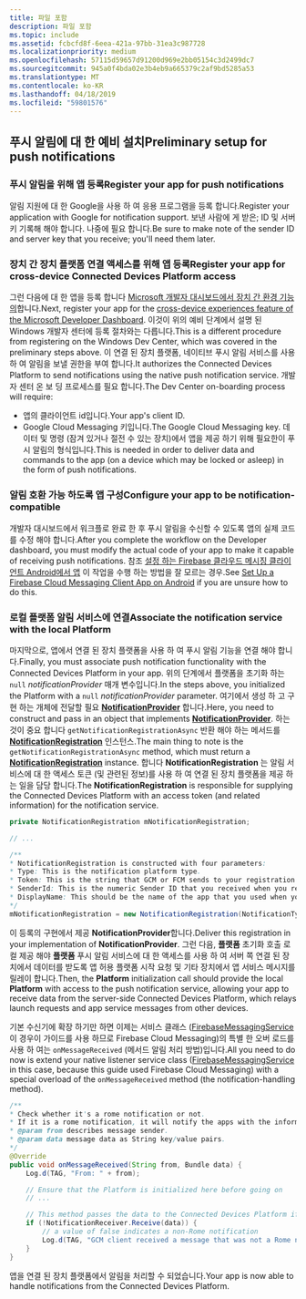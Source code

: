 ```yaml
---
title: 파일 포함
description: 파일 포함
ms.topic: include
ms.assetid: fcbcfd8f-6eea-421a-97bb-31ea3c987728
ms.localizationpriority: medium
ms.openlocfilehash: 57115d59657d91200d969e2bb05154c3d2499dc7
ms.sourcegitcommit: 945a0f4bda02e3b4eb9a665379c2af9bd5285a53
ms.translationtype: MT
ms.contentlocale: ko-KR
ms.lasthandoff: 04/18/2019
ms.locfileid: "59801576"
---
```

## <a name="preliminary-setup-for-push-notifications"></a><span data-ttu-id="20f79-103">푸시 알림에 대 한 예비 설치</span><span class="sxs-lookup"><span data-stu-id="20f79-103">Preliminary setup for push notifications</span></span>

### <a name="register-your-app-for-push-notifications"></a><span data-ttu-id="20f79-104">푸시 알림을 위해 앱 등록</span><span class="sxs-lookup"><span data-stu-id="20f79-104">Register your app for push notifications</span></span>

<span data-ttu-id="20f79-105">알림 지원에 대 한 Google을 사용 하 여 응용 프로그램을 등록 합니다.</span><span class="sxs-lookup"><span data-stu-id="20f79-105">Register your application with Google for notification support.</span></span> <span data-ttu-id="20f79-106">보낸 사람에 게 받은; ID 및 서버 키 기록해 해야 합니다. 나중에 필요 합니다.</span><span class="sxs-lookup"><span data-stu-id="20f79-106">Be sure to make note of the sender ID and server key that you receive; you'll need them later.</span></span> 

### <a name="register-your-app-for-cross-device-connected-devices-platform-access"></a><span data-ttu-id="20f79-107">장치 간 장치 플랫폼 연결 액세스를 위해 앱 등록</span><span class="sxs-lookup"><span data-stu-id="20f79-107">Register your app for cross-device Connected Devices Platform access</span></span>

<span data-ttu-id="20f79-108">그런 다음에 대 한 앱을 등록 합니다 [Microsoft 개발자 대시보드에서 장치 간 환경 기능의](https://developer.microsoft.com/dashboard/crossplatform/web)합니다.</span><span class="sxs-lookup"><span data-stu-id="20f79-108">Next, register your app for the [cross-device experiences feature of the Microsoft Developer Dashboard](https://developer.microsoft.com/dashboard/crossplatform/web).</span></span> <span data-ttu-id="20f79-109">이것이 위의 예비 단계에서 설명 된 Windows 개발자 센터에 등록 절차와는 다릅니다.</span><span class="sxs-lookup"><span data-stu-id="20f79-109">This is a different procedure from registering on the Windows Dev Center, which was covered in the preliminary steps above.</span></span> <span data-ttu-id="20f79-110">이 연결 된 장치 플랫폼, 네이티브 푸시 알림 서비스를 사용 하 여 알림을 보낼 권한을 부여 합니다.</span><span class="sxs-lookup"><span data-stu-id="20f79-110">It authorizes the Connected Devices Platform to send notifications using the native push notification service.</span></span> <span data-ttu-id="20f79-111">개발자 센터 온 보 딩 프로세스를 필요 합니다.</span><span class="sxs-lookup"><span data-stu-id="20f79-111">The Dev Center on-boarding process will require:</span></span>
* <span data-ttu-id="20f79-112">앱의 클라이언트 id입니다.</span><span class="sxs-lookup"><span data-stu-id="20f79-112">Your app's client ID.</span></span>
* <span data-ttu-id="20f79-113">Google Cloud Messaging 키입니다.</span><span class="sxs-lookup"><span data-stu-id="20f79-113">The Google Cloud Messaging key.</span></span> <span data-ttu-id="20f79-114">데이터 및 명령 (잠겨 있거나 절전 수 있는 장치)에서 앱을 제공 하기 위해 필요한이 푸시 알림의 형식입니다.</span><span class="sxs-lookup"><span data-stu-id="20f79-114">This is needed in order to deliver data and commands to the app (on a device which may be locked or asleep) in the form of push notifications.</span></span> 

### <a name="configure-your-app-to-be-notification-compatible"></a><span data-ttu-id="20f79-115">알림 호환 가능 하도록 앱 구성</span><span class="sxs-lookup"><span data-stu-id="20f79-115">Configure your app to be notification-compatible</span></span>

<span data-ttu-id="20f79-116">개발자 대시보드에서 워크플로 완료 한 후 푸시 알림을 수신할 수 있도록 앱의 실제 코드를 수정 해야 합니다.</span><span class="sxs-lookup"><span data-stu-id="20f79-116">After you complete the workflow on the Developer dashboard, you must modify the actual code of your app to make it capable of receiving push notifications.</span></span> <span data-ttu-id="20f79-117">참조 [설정 하는 Firebase 클라우드 메시징 클라이언트 Android에서 앱](https://firebase.google.com/docs/cloud-messaging/android/client) 이 작업을 수행 하는 방법을 잘 모르는 경우.</span><span class="sxs-lookup"><span data-stu-id="20f79-117">See [Set Up a Firebase Cloud Messaging Client App on Android](https://firebase.google.com/docs/cloud-messaging/android/client) if you are unsure how to do this.</span></span>

### <a name="associate-the-notification-service-with-the-local-platform"></a><span data-ttu-id="20f79-118">로컬 플랫폼 알림 서비스에 연결</span><span class="sxs-lookup"><span data-stu-id="20f79-118">Associate the notification service with the local Platform</span></span>

<span data-ttu-id="20f79-119">마지막으로, 앱에서 연결 된 장치 플랫폼을 사용 하 여 푸시 알림 기능을 연결 해야 합니다.</span><span class="sxs-lookup"><span data-stu-id="20f79-119">Finally, you must associate push notification functionality with the Connected Devices Platform in your app.</span></span> <span data-ttu-id="20f79-120">위의 단계에서 플랫폼을 초기화 하는 `null` *notificationProvider* 매개 변수입니다.</span><span class="sxs-lookup"><span data-stu-id="20f79-120">In the steps above, you initialized the Platform with a `null` *notificationProvider* parameter.</span></span> <span data-ttu-id="20f79-121">여기에서 생성 하 고 구현 하는 개체에 전달할 필요  **[NotificationProvider](https://docs.microsoft.com/java/api/com.microsoft.connecteddevices.core._notification_provider)** 합니다.</span><span class="sxs-lookup"><span data-stu-id="20f79-121">Here, you need to construct and pass in an object that implements **[NotificationProvider](https://docs.microsoft.com/java/api/com.microsoft.connecteddevices.core._notification_provider)**.</span></span> <span data-ttu-id="20f79-122">하는 것이 중요 합니다 `getNotificationRegistrationAsync` 반환 해야 하는 메서드를 **[NotificationRegistration](https://docs.microsoft.com/java/api/com.microsoft.connecteddevices.core._notification_registration)** 인스턴스.</span><span class="sxs-lookup"><span data-stu-id="20f79-122">The main thing to note is the `getNotificationRegistrationAsync` method, which must return a **[NotificationRegistration](https://docs.microsoft.com/java/api/com.microsoft.connecteddevices.core._notification_registration)** instance.</span></span> <span data-ttu-id="20f79-123">합니다 **NotificationRegistration** 는 알림 서비스에 대 한 액세스 토큰 (및 관련된 정보)를 사용 하 여 연결 된 장치 플랫폼을 제공 하는 일을 담당 합니다.</span><span class="sxs-lookup"><span data-stu-id="20f79-123">The **NotificationRegistration** is responsible for supplying the Connected Devices Platform with an access token (and related information) for the notification service.</span></span>


```Java
private NotificationRegistration mNotificationRegistration;

// ...

/**
* NotificationRegistration is constructed with four parameters:
* Type: This is the notification platform type.
* Token: This is the string that GCM or FCM sends to your registration intent service.
* SenderId: This is the numeric Sender ID that you received when you registered your app for push notifications.
* DisplayName: This should be the name of the app that you used when you registered it on the Microsoft dev portal. 
*/
mNotificationRegistration = new NotificationRegistration(NotificationType.FCM, token, FCM_SENDER_ID, "MyAppName");
```

<span data-ttu-id="20f79-124">이 등록의 구현에서 제공 **NotificationProvider**합니다.</span><span class="sxs-lookup"><span data-stu-id="20f79-124">Deliver this registration in your implementation of **NotificationProvider**.</span></span> <span data-ttu-id="20f79-125">그런 다음, **플랫폼** 초기화 호출 로컬 제공 해야 **플랫폼** 푸시 알림 서비스에 대 한 액세스를 사용 하 여 서버 쪽 연결 된 장치에서 데이터를 받도록 앱 허용 플랫폼 시작 요청 및 기타 장치에서 앱 서비스 메시지를 릴레이 합니다.</span><span class="sxs-lookup"><span data-stu-id="20f79-125">Then, the **Platform** initialization call should provide the local **Platform** with access to the push notification service, allowing your app to receive data from the server-side Connected Devices Platform, which relays launch requests and app service messages from other devices.</span></span> 

<span data-ttu-id="20f79-126">기본 수신기에 확장 하기만 하면 이제는 서비스 클래스 ([FirebaseMessagingService](https://firebase.google.com/docs/reference/android/com/google/firebase/messaging/FirebaseMessagingService) 이 경우이 가이드를 사용 하므로 Firebase Cloud Messaging)의 특별 한 오버 로드를 사용 하 여는 `onMessageReceived` (메서드 알림 처리 방법)입니다.</span><span class="sxs-lookup"><span data-stu-id="20f79-126">All you need to do now is extend your native listener service class ([FirebaseMessagingService](https://firebase.google.com/docs/reference/android/com/google/firebase/messaging/FirebaseMessagingService) in this case, because this guide used Firebase Cloud Messaging) with a special overload of the `onMessageReceived` method (the notification-handling method).</span></span>

```Java
/**
* Check whether it's a rome notification or not.
* If it is a rome notification, it will notify the apps with the information in the notification.
* @param from describes message sender.
* @param data message data as String key/value pairs.
*/
@Override
public void onMessageReceived(String from, Bundle data) {
    Log.d(TAG, "From: " + from);

    // Ensure that the Platform is initialized here before going on
    // ...

    // This method passes the data to the Connected Devices Platform if is compatible.
    if (!NotificationReceiver.Receive(data)) {
        // a value of false indicates a non-Rome notification
        Log.d(TAG, "GCM client received a message that was not a Rome notification");
    }
}
```

<span data-ttu-id="20f79-127">앱을 연결 된 장치 플랫폼에서 알림을 처리할 수 되었습니다.</span><span class="sxs-lookup"><span data-stu-id="20f79-127">Your app is now able to handle notifications from the Connected Devices Platform.</span></span>
